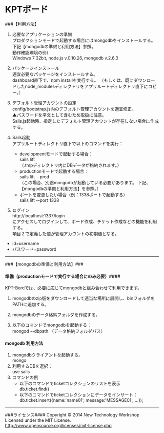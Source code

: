 # KPTボード
###【利用方法】
1. 必要なアプリケーションの準備  
プロダクションモードで起動する場合にはmongodbをインストールする。  
下記【mongodbの準備と利用方法】参照。  
動作確認環境の例）  
Windows 7 32bit, node.js v.0.10.26, mongodb v.2.6.3

2. パッケージインストール  
適宜必要なパッケージをインストールする。  
dashboard直下で、npm installを実行する。
（もしくは、既にダウンロードしたnode_modulesディレクトリをアプリルートディレクトリ直下にコピー。）

3. デフォルト管理アカウントの設定  
config/bootstrap.js内のデフォルト管理アカウントを適宜修正。  
▲パスワードを平文として含むため取扱に注意。  
Sails.js起動時、指定したデフォルト管理アカウントが存在しない場合に作成する。  

4. Sails起動  
アプリルートディレクトリ直下で以下のコマンドを実行：  
    - developmentモードで起動する場合：  
      sails lift  
     （.tmpディレクトリ内にDBデータが格納されます。）  
    - productionモードで起動する場合：  
      sails lift --prod  
      （この場合、別途mongodbが起動している必要があります。
       下記、【mongodbの準備と利用方法】を参照。）  
   - ポートを変更したい場合（例：1338ポートで起動する）  
      sails lift --port 1338  

5. ログイン  
http://localhost:1337/login  
にアクセスしてログインして、ボード作成、チケット作成などの機能を利用する。  
項目２で定義した値が管理アカウントの初期値となる。  
 - id=username
 - パスワード=password  

----

###【mongodbの準備と利用方法】###
#### 準備（productionモードで実行する場合にのみ必要）####
KPT-Bordでは、必要に応じてmongodbと組み合わせて利用できます。  

1. mongodbのzip版をダウンロードして適当な場所に展開し、binフォルダをPATHに追加する。

2. mongodbのデータ格納フォルダを作成する。

3. 以下のコマンドでmongodbを起動する：  
   mongod --dbpath （データ格納フォルダパス）

#### mongodb 利用方法 ####
1. mongodbクライアントを起動する。  
   mongo
2. 利用するDBを選択：  
   use sails
3. コマンドの例  
    - 以下のコマンドでticketコレクションのリストを表示  
      db.ticket.find()  
    - 以下のコマンドでticketコレクションにデータをインサート：  
      db.ticket.insert({name:'name01', message:'MESSAGE01', ...});

----

###ライセンス####
Copyright &copy; 2014 New Technology Workshop<br>
Licensed under the MIT License.<br>
http://www.opensource.org/licenses/mit-license.php
